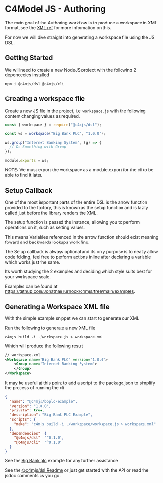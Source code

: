 # C4Model JS - Authoring

The main goal of the Authoring workflow is to produce a workspace in XML format, see the [XML ref](XML_REF.md) for more information on this.

For now we will dive straight into generating a workspace file using the JS DSL.

## Getting Started

We will need to create a new NodeJS project with the following 2 dependecies installed

```shell
npm i @c4mjs/dsl @c4mjs/cli
```

## Creating a workspace file

Create a new JS file in the project, i.e. `workspace.js` with the following content changing values as required.

```javascript
const { workspace } = require("@c4mjs/dsl");

const ws = workspace("Big Bank PLC", "1.0.0");

ws.group("Internet Banking System", (g) => {
  // Do Something with Group
});

module.exports = ws;
```

NOTE: We must export the workspace as a module.export for the cli to be able to find it later.

## Setup Callback

One of the most important parts of the entire DSL is the arrow function provided to the factory, this is known as the setup function and 
is lazily called just before the library renders the XML. 

The setup function is passed the instance, allowing you to perform operations on it, such as setting values.

This means Variables referenced in the arrow function should exist meaning foward and backwards lookups work fine.

The Setup callback is always optional and its only purpose is to neatly allow code folding, feel free to perform actions inline after declaring a variable which
works just the same.

Its worth studying the 2 examples and deciding which style suits best for your workspace scale.

Examples can be found at https://github.com/JonathanTurnock/c4mjs/tree/main/examples.

## Generating a Workspace XML file

With the simple example snippet we can start to generate our XML

Run the following to generate a new XML file

```shell
c4mjs build -i ./workspace.js > workspace.xml
```

Which will produce the following result

```xml
// workspace.xml 
<Workspace name="Big Bank PLC" version="1.0.0">
	<Group name="Internet Banking System">
	</Group>
</Workspace>
```

It may be useful at this point to add a script to the package.json to simplify the process of running the cli

```json
{
  "name": "@c4mjs/bbplc-example",
  "version": "1.0.0",
  "private": true,
  "description": "Big Bank PLC Example",
  "scripts": {
    "make": "c4mjs build -i ./workspace/workspace.js > workspace.xml"
  },
  "dependencies": {
    "@c4mjs/dsl": "^0.1.0",
    "@c4mjs/cli": "^0.1.0"
  }
}
```

See the [Big Bank plc](https://github.com/JonathanTurnock/c4mjs/tree/main/examples/big-bank-plc) example for any further assistance

See the [@c4mjs/dsl Readme](packages/dsl/README.md) or just get started with the API or read the jsdoc comments as you go.